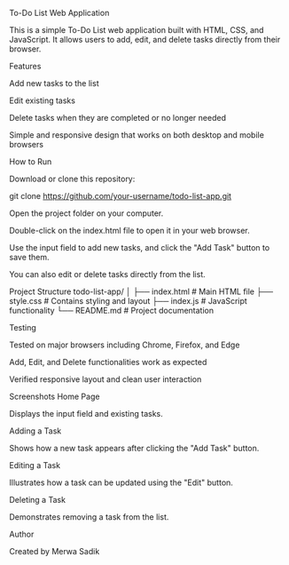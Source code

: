 To-Do List Web Application

This is a simple To-Do List web application built with HTML, CSS, and JavaScript.
It allows users to add, edit, and delete tasks directly from their browser.

Features

Add new tasks to the list

Edit existing tasks

Delete tasks when they are completed or no longer needed

Simple and responsive design that works on both desktop and mobile browsers

How to Run

Download or clone this repository:

git clone https://github.com/your-username/todo-list-app.git


Open the project folder on your computer.

Double-click on the index.html file to open it in your web browser.

Use the input field to add new tasks, and click the "Add Task" button to save them.

You can also edit or delete tasks directly from the list.

Project Structure
todo-list-app/
│
├── index.html      # Main HTML file
├── style.css       # Contains styling and layout
├── index.js       # JavaScript functionality
└── README.md       # Project documentation

Testing

Tested on major browsers including Chrome, Firefox, and Edge

Add, Edit, and Delete functionalities work as expected

Verified responsive layout and clean user interaction

Screenshots
Home Page



Displays the input field and existing tasks.


Adding a Task

Shows how a new task appears after clicking the "Add Task" button.


Editing a Task

Illustrates how a task can be updated using the "Edit" button.


Deleting a Task

Demonstrates removing a task from the list.


Author

Created by Merwa Sadik
